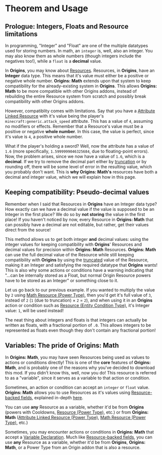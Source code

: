 # Theorem and Usage

## Prologue: Integers, Floats and Resource limitations

In programming, "Integer" and "Float" are one of the multiple datatypes used for storing numbers. In math, an `integer` is, well, also an integer. You may also know them as whole numbers (though integers include the negatives too!), while a `float` is a **decimal** value.

In **Origins**, you may know about [Resources](https://origins.readthedocs.io/en/latest/types/power_types/resource/). Resources, in **Origins**, have an **Integer** data type. This means that it's value must either be a positive or negative whole number. **Origins: Math** extends upon that system to keep compatibility for the already-existing system in **Origins**. This allows **Origins: Math** to be more compatible with other Origins addons, instead of rebuilding the entire Resource system from scratch and possibly break compatibility with other Origins addons.

However, compatiblity comes with limitations. Say that you have a [Attribute Linked Resource](./types/power_types/attribute_linked_resource.md) with it's value being the player's `minecraft:generic.attack_speed` attribute. This has a value of `4`, assuming no modifiers or effects. Remember that a Resource's value must be a positive or negative **whole number**. In this case, the value is perfect, since it's value is `4`, a positive whole number.

What if the player's holding a sword? Well, now the attribute has a value of `1.6` (more specifically, `1.5999999046325684`, due to floating-point errors). Now, the problem arises, since we now have a value of `1.6`, which is a **decimal**. If we try to remove the decimal part either by [truncation](https://en.wikipedia.org/wiki/Truncation) or by rounding off, there will be some level of error in the resulting value, which you probably don't want. This is **why Origins: Math's** resources have both a decimal and integer value, which we will explain how in this page.

## Keeping compatibility: Pseudo-decimal values

Remember when I said that Resources in **Origins** have an Integer data type? How exactly can we have a decimal value if the value is supposed to be an Integer in the first place? We do so by **not storing** the value in the first place! If you haven't noticed by now, every Resource in **Origins: Math** that can possibly have a decimal are not editable, but rather, get their values direct from the source!

This method allows us to get both integer **and** decimal values: using the integer values for keeping compatibility with **Origins**' Resources and decimal values for precision within **Origins: Math** Resources. **Origins: Math** can use the full decimal value of the Resource while still keeping compatibility with **Origins** by using the [truncated](https://en.wikipedia.org/wiki/Truncation) value of the Resource, making it an Integer and satisfying the required datatype that **Origins** wants! This is also why some actions or conditions have a warning indicating that "...can be internally stored as a Float, but normal Origin Resource powers have to be stored as an Integer" or something close to it.

Let us go back to our previous example. If you wanted to multiply the value by `2` using [Math Resource (Power Type)](./types/power_types/math_resource.md), then you'd get it's full value of `3`, instead of `2` (`1` (due to truncation) × `2` = `2`), and when using it in an **Origins** action or condition such as [Resource (Entity Condition Type)](https://origins.readthedocs.io/en/latest/types/entity_condition_types/resource/), it's Integer value: `1`, will be used instead!

The neat thing about integers and floats is that integers can actually be written as floats, with a fractional portion of `.0`. This allows integers to be represented as floats even though they don't contain any fractional portion!

## Variables: The pride of Origins: Math

In **Origins: Math**, you may have seen Resources being used as values to actions or conditions directly! This is one of the **core** features of **Origins: Math**, and is probably one of the reasons why you've decided to download this mod. If you didn't know this, well, now you do! This resource is referred to as a "variable", since it serves as a variable to that action or condition.

Sometimes, an action or condition can accept an `integer` or `float` value. **Origins: Math** allows you to use Resources as it's values using [Resource-backed fields](./notes/resource_backed_fields.md), explained in-depth [here](./notes/resource_backed_fields.md).

You can use **any** Resource as a variable, whether it'd be from **Origins** (powers with Cooldowns, [Resource (Power Type)](https://origins.readthedocs.io/en/latest/types/power_types/resource/), etc.) or from **Origins: Math** ([Attribute Linked Resource (Power Type)](./types/power_types/attribute_linked_resource.md), [Math Resource (Power Type)](./types/power_types/math_resource.md), etc.)

Sometimes, you may encounter actions or conditions in **Origins: Math** that accept a [Variable Declaration](./types/data_types/variable_declaration.md). Much like [Resource-backed fields](./notes/resource_backed_fields.md), you can use **any** Resource as a variable, whether it'd be from **Origins**, **Origins: Math**, or a Power Type from an Origin addon that is also a resource.